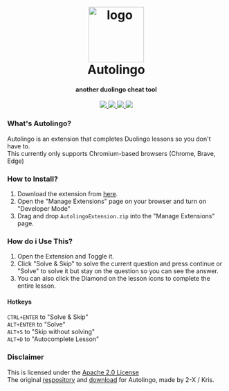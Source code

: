 <h1 align="center">
  <br>
  <a href="https://github.com/smintf/autolingo/"><img src="https://raw.githubusercontent.com/smintf/autolingo/master/images/icon-256.png" width=128 height=128 alt="logo"></a>
  <br>
  Autolingo
  <br>
</h1>

<h4 align="center">another duolingo cheat tool</h4>

<p align="center">
  <a href="https://github.com/smintf/autolingo/blob/master/LICENSE/">
    <img src="https://img.shields.io/badge/license-Apache 2.0-black">
  </a>
  <a href="https://www.chromium.org/Home/">
      <img src="https://img.shields.io/badge/supports-chromium-blue">
  </a>
  <a href="https://github.com/smintf/autolingo/">
      <img src="https://img.shields.io/github/workflow/status/smintf/autolingo/nightly.link/master">
  </a>
  <a>
  <a href="https://chrome.google.com/webstore/detail/autolingo/jppnahnlneednhaefhbfgpamgbecpfdd">
      <img src="https://img.shields.io/chrome-web-store/v/jppnahnlneednhaefhbfgpamgbecpfdd?color=%237B68EE&label=version">
  </a>
</p>

### What's Autolingo?

Autolingo is an extension that completes Duolingo lessons so you don't have to.
<br>This currently only supports Chromium-based browsers (Chrome, Brave, Edge)

### How to Install?

1. Download the extension from [here](https://nightly.link/smintf/autolingo/workflows/main/master/AutolingoExtension.zip).
2. Open the "Manage Extensions" page on your browser and turn on "Developer Mode"
3. Drag and drop `AutolingoExtension.zip` into the "Manage Extensions" page.

### How do i Use This?

1. Open the Extension and Toggle it.
2. Click "Solve & Skip" to solve the current question and press continue or "Solve" to solve it but stay on the question so you can see the answer.
3. You can also click the Diamond on the lesson icons to complete the entire lesson.

#### Hotkeys

`CTRL+ENTER` to "Solve & Skip"
<br>`ALT+ENTER` to "Solve"
<br>`ALT+S` to "Skip without solving"
<br>`ALT+D` to "Autocomplete Lesson"

### Disclaimer

This is licensed under the [Apache 2.0 License](https://www.apache.org/licenses/LICENSE-2.0)
<br>The original [respository](https://github.com/2-X/autolingo) and [download](https://chrome.google.com/webstore/detail/autolingo/jppnahnlneednhaefhbfgpamgbecpfdd) for Autolingo, made by 2-X / Kris.
